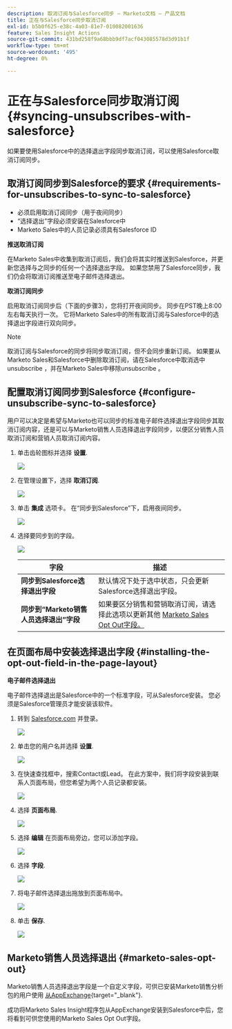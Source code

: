 ```yaml
---
description: 取消订阅与Salesforce同步 — Marketo文档 — 产品文档
title: 正在与Salesforce同步取消订阅
exl-id: b5b0f625-e38c-4a03-81e7-010082001636
feature: Sales Insight Actions
source-git-commit: 431bd258f9a68bbb9df7acf043085578d3d91b1f
workflow-type: tm+mt
source-wordcount: '495'
ht-degree: 0%

---
```


# 正在与Salesforce同步取消订阅 {#syncing-unsubscribes-with-salesforce}

如果要使用Salesforce中的选择退出字段同步取消订阅，可以使用Salesforce取消订阅同步。

## 取消订阅同步到Salesforce的要求 {#requirements-for-unsubscribes-to-sync-to-salesforce}

* 必须启用取消订阅同步（用于夜间同步）
* “选择退出”字段必须安装在Salesforce中
* Marketo Sales中的人员记录必须具有Salesforce ID

**推送取消订阅**

在Marketo Sales中收集到取消订阅后，我们会将其实时推送到Salesforce，并更新您选择与之同步的任何一个选择退出字段。 如果您禁用了Salesforce同步，我们仍会将取消订阅推送至电子邮件选择退出。

**取消订阅同步**

启用取消订阅同步后（下面的步骤3），您将打开夜间同步。 同步在PST晚上8:00左右每天执行一次。 它将Marketo Sales中的所有取消订阅与Salesforce中的选择退出字段进行双向同步。

>[!NOTE]
>
>取消订阅与Salesforce的同步将同步取消订阅，但不会同步重新订阅。 如果要从Marketo Sales和Salesforce中删除取消订阅，请在Salesforce中取消选中unsubscribe ，并在Marketo Sales中移除unsubscribe 。

## 配置取消订阅同步到Salesforce {#configure-unsubscribe-sync-to-salesforce}

用户可以决定是希望与Marketo也可以同步的标准电子邮件选择退出字段同步其取消订阅内容，还是可以与Marketo销售人员选择退出字段同步，以便区分销售人员取消订阅和营销人员取消订阅内容。

1. 单击齿轮图标并选择 **设置**.

   ![](assets/syncing-unsubscribes-with-salesforce-1.png)

1. 在管理设置下，选择 **取消订阅**.

   ![](assets/syncing-unsubscribes-with-salesforce-2.png)

1. 单击 **集成** 选项卡。 在“同步到Salesforce”下，启用夜间同步。

   ![](assets/syncing-unsubscribes-with-salesforce-3.png)

1. 选择要同步到的字段。

   ![](assets/syncing-unsubscribes-with-salesforce-4.png)

   | 字段 | 描述 |
   |---|---|
   | **同步到Salesforce选择退出字段** | 默认情况下处于选中状态，只会更新Salesforce选择退出字段。 |
   | **同步到“Marketo销售人员选择退出”字段** | 如果要区分销售和营销取消订阅，请选择此选项以更新其他 [Marketo Sales Opt Out字段。](#msoo) |

## 在页面布局中安装选择退出字段 {#installing-the-opt-out-field-in-the-page-layout}

**电子邮件选择退出**

电子邮件选择退出是Salesforce中的一个标准字段，可从Salesforce安装。 您必须是Salesforce管理员才能安装该软件。

1. 转到 [Salesforce.com](https://salesforce.com) 并登录。

   ![](assets/syncing-unsubscribes-with-salesforce-5.png)

1. 单击您的用户名并选择 **设置**.

   ![](assets/syncing-unsubscribes-with-salesforce-6.png)

1. 在快速查找框中，搜索Contact或Lead。 在此方案中，我们将字段安装到联系人页面布局，但您希望为两个人员记录都安装。

   ![](assets/syncing-unsubscribes-with-salesforce-7.png)

1. 选择 **页面布局**.

   ![](assets/syncing-unsubscribes-with-salesforce-8.png)

1. 选择 **编辑** 在页面布局旁边，您可以添加字段。

   ![](assets/syncing-unsubscribes-with-salesforce-9.png)

1. 选择 **字段**.

   ![](assets/syncing-unsubscribes-with-salesforce-10.png)

1. 将电子邮件选择退出拖放到页面布局中。

   ![](assets/syncing-unsubscribes-with-salesforce-11.png)

1. 单击 **保存**.

   ![](assets/syncing-unsubscribes-with-salesforce-12.png)

## Marketo销售人员选择退出 {#marketo-sales-opt-out}

Marketo销售人员选择退出字段是一个自定义字段，可供已安装Marketo销售分析包的用户使用 [从AppExchange](/help/marketo/product-docs/marketo-sales-insight/msi-for-salesforce/installation/install-marketo-sales-insight-package-in-salesforce-appexchange.md){target="_blank"}.

成功将Marketo Sales Insight程序包从AppExchange安装到Salesforce中后，您将看到可供您使用的Marketo Sales Opt Out字段。
